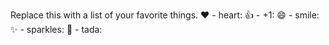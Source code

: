 Replace this with a list of your favorite things.
❤️	- heart:
👍	- +1:
😄	- smile:
✨	- sparkles:
🎉	- tada:
